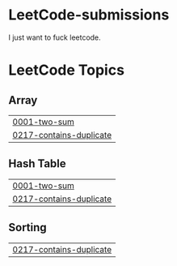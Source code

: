 # LeetCode-submissions
I just want to fuck leetcode.


<!---LeetCode Topics Start-->
# LeetCode Topics
## Array
|  |
| ------- |
| [0001-two-sum](https://github.com/Pavel401/LeetCode-submissions/tree/master/0001-two-sum) |
| [0217-contains-duplicate](https://github.com/Pavel401/LeetCode-submissions/tree/master/0217-contains-duplicate) |
## Hash Table
|  |
| ------- |
| [0001-two-sum](https://github.com/Pavel401/LeetCode-submissions/tree/master/0001-two-sum) |
| [0217-contains-duplicate](https://github.com/Pavel401/LeetCode-submissions/tree/master/0217-contains-duplicate) |
## Sorting
|  |
| ------- |
| [0217-contains-duplicate](https://github.com/Pavel401/LeetCode-submissions/tree/master/0217-contains-duplicate) |
<!---LeetCode Topics End-->